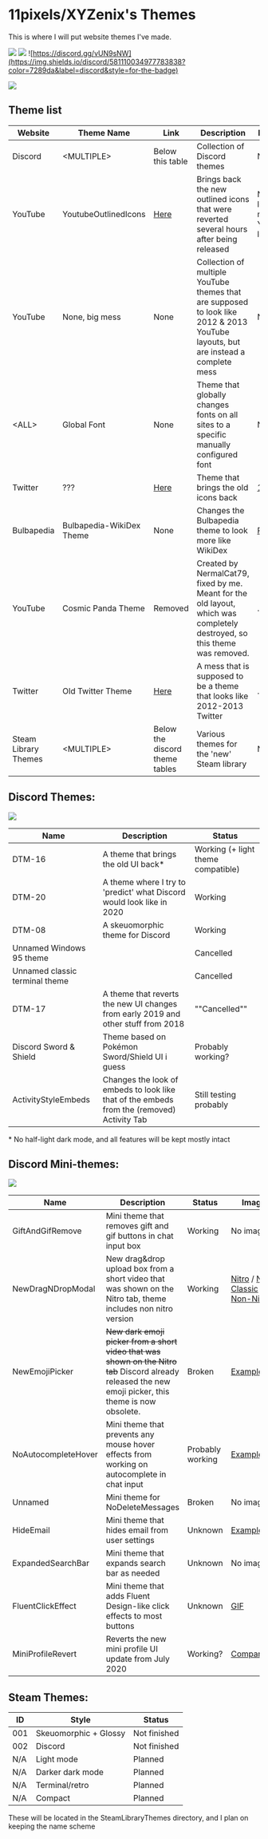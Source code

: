 # 11pixels/XYZenix's Themes

This is where I will put website themes I've made.

![](https://img.shields.io/github/commit-activity/m/XYZenix/XYZenixThemes?color=4499ff&style=for-the-badge)
![](https://img.shields.io/github/last-commit/XYZenix/XYZenixThemes?style=for-the-badge)
![https://discord.gg/vUN9sNW](https://img.shields.io/discord/581110034977783838?color=7289da&label=discord&style=for-the-badge)

![](https://cdn.discordapp.com/attachments/733624227378495488/812685002784374834/unknown.png)
## Theme list
Website | Theme Name | Link | Description | Preview
------- | ---------- | ---- | ----------- | -------
Discord | \<MULTIPLE\> | Below this table | Collection of Discord themes | None
YouTube | YoutubeOutlinedIcons | [Here](https://github.com/XYZenix/XYZenixThemes/blob/master/YoutubeOutlinedIcons.css) | Brings back the new outlined icons that were reverted several hours after being released | N/A (or look at mobile YouTube lol)
YouTube | None, big mess | None | Collection of multiple YouTube themes that are supposed to look like 2012 & 2013 YouTube layouts, but are instead a complete mess | None
\<ALL\> | Global Font | None | Theme that globally changes fonts on all sites to a specific manually configured font | None
Twitter | ??? | [Here](https://github.com/XYZenix/XYZenixThemes/blob/master/OldTwitterIcons.css) | Theme that brings the old icons back | [1](https://cdn.discordapp.com/attachments/531523467636375554/591349962290233354/unknown.png) / [2](https://cdn.discordapp.com/attachments/531523467636375554/591349987661709324/unknown.png)
Bulbapedia | Bulbapedia-WikiDex Theme | None | Changes the Bulbapedia theme to look more like WikiDex | [Preview](https://cdn.discordapp.com/attachments/581117911117070336/622017951784239105/unknown.png)
YouTube | Cosmic Panda Theme | Removed | Created by NermalCat79, fixed by me. Meant for the old layout, which was completely destroyed, so this theme was removed. | .
Twitter | Old Twitter Theme | [Here](https://github.com/XYZenix/XYZenixThemes/blob/master/OldTwitterTheme.css) | A mess that is supposed to be a theme that looks like 2012-2013 Twitter | .
Steam Library Themes | \<MULTIPLE\> | Below the discord theme tables | Various themes for the 'new' Steam library | N/A

## Discord Themes:

![](https://cdn.discordapp.com/attachments/733624227378495488/812683782355288064/unknown.png)

Name | Description  | Status
-- | --  | --
DTM-16 | A theme that brings the old UI back* | Working (+ light theme compatible)
DTM-20 | A theme where I try to 'predict' what Discord would look like in 2020 | Working
DTM-08 | A skeuomorphic theme for Discord  | Working
Unnamed Windows 95 theme | | Cancelled
Unnamed classic terminal theme | | Cancelled
DTM-17 | A theme that reverts the new UI changes from early 2019 and other stuff from 2018 | ""Cancelled""
Discord Sword & Shield | Theme based on Pokémon Sword/Shield UI i guess | Probably working?
ActivityStyleEmbeds | Changes the look of embeds to look like that of the embeds from the (removed) Activity Tab | Still testing probably

\* No half-light dark mode, and all features will be kept mostly intact

## Discord Mini-themes:

![](https://cdn.discordapp.com/attachments/733624227378495488/812686431256444998/unknown.png)

Name | Description | Status | Image
-- | -- | -- | --
GiftAndGifRemove | Mini theme that removes gift and gif buttons in chat input box | Working | No image
NewDragNDropModal | New drag&drop upload box from a short video that was shown on the Nitro tab, theme includes non nitro version | Working |[Nitro](https://cdn.discordapp.com/attachments/581117911117070336/638606292843233310/unknown.png) / [Nitro Classic](https://cdn.discordapp.com/attachments/531523467636375554/590955254200401926/unknown.png) / [Non-Nitro](https://cdn.discordapp.com/attachments/531523467636375554/590955483863580682/unknown.png)
NewEmojiPicker | ~~New dark emoji picker from a short video that was shown on the Nitro tab~~ Discord already released the new emoji picker, this theme is now obsolete. | Broken | [Example](https://cdn.discordapp.com/attachments/531523467636375554/590954861861011460/unknown.png)
NoAutocompleteHover | Mini theme that prevents any mouse hover effects from working on autocomplete in chat input | Probably working | [Example](https://cdn.discordapp.com/attachments/531523467636375554/590956266159996958/unknown.png)
Unnamed | Mini theme for NoDeleteMessages | Broken | No image
HideEmail | Mini theme that hides email from user settings | Unknown | [Example](https://cdn.discordapp.com/attachments/531523467636375554/590956519290306564/unknown.png)
ExpandedSearchBar | Mini theme that expands search bar as needed | Unknown | No image
FluentClickEffect | Mini theme that adds Fluent Design-like click effects to most buttons | Unknown | [GIF](https://cdn.discordapp.com/attachments/531523467636375554/590957041305255957/2019-06-19_20-31-52.gif)
MiniProfileRevert | Reverts the new mini profile UI update from July 2020 | Working? | [Comparison](https://i.imgur.com/UPmNSMH.png)


## Steam Themes:

ID | Style | Status
-- | -- | --
001 | Skeuomorphic + Glossy | Not finished
002 | Discord | Not finished
N/A | Light mode | Planned
N/A | Darker dark mode | Planned
N/A | Terminal/retro | Planned
N/A | Compact | Planned

These will be located in the SteamLibraryThemes directory, and I plan on keeping the name scheme

